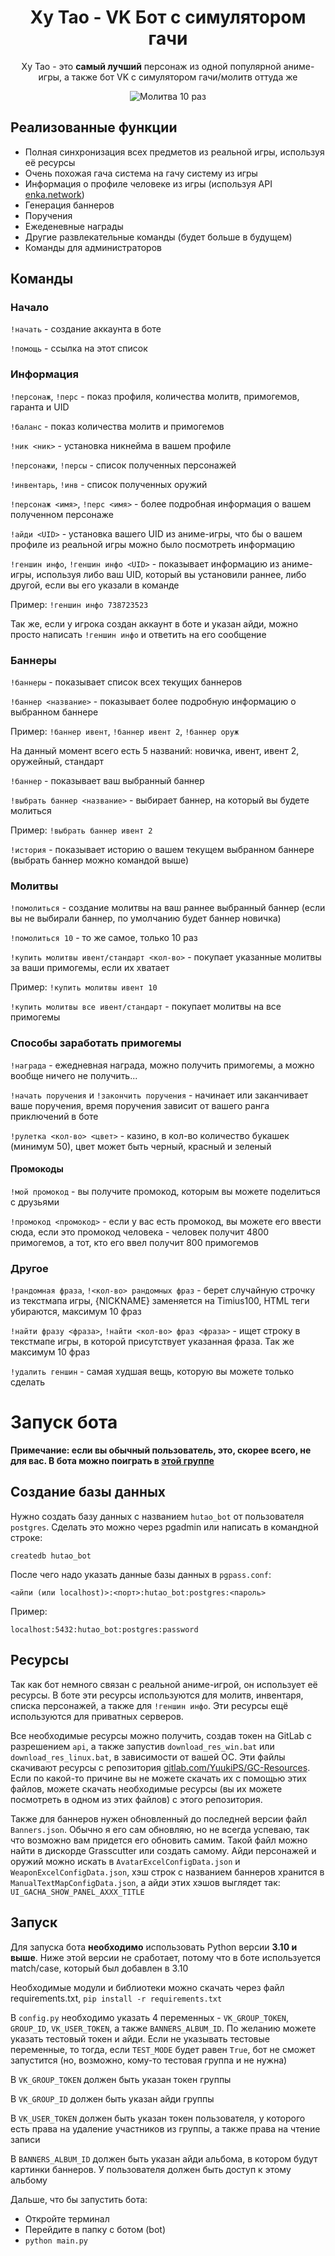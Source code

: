 <h1 align="center">Ху Тао - VK Бот с симулятором гачи</h1>

<p align="center">Ху Тао - это <strong>самый лучший</strong> персонаж из одной популярной аниме-игры, а также бот VK с симулятором гачи/молитв оттуда же</p>
<p align="center"><img alt="Молитва 10 раз" src="pictures/ten_wish_picture.png" /></p>

## Реализованные функции
- Полная синхронизация всех предметов из реальной игры, используя её ресурсы
- Очень похожая гача система на гачу систему из игры
- Информация о профиле человеке из игры (используя API [enka.network](https://enka.network/))
- Генерация баннеров
- Поручения
- Ежеденевные награды
- Другие развлекательные команды (будет больше в будущем)
- Команды для администраторов

## Команды
### Начало
`!начать` - создание аккаунта в боте

`!помощь` - ссылка на этот список

### Информация
`!персонаж`, `!перс` - показ профиля, количества молитв, примогемов, гаранта и UID

`!баланс` - показ количества молитв и примогемов

`!ник <ник>` - установка никнейма в вашем профиле

`!персонажи`, `!персы` - список полученных персонажей

`!инвентарь`, `!инв` - список полученных оружий

`!персонаж <имя>`, `!перс <имя>` - более подробная информация о вашем полученном персонаже

`!айди <UID>` - установка вашего UID из аниме-игры, что бы о вашем профиле из реальной игры можно было посмотреть информацию

`!геншин инфо`, `!геншин инфо <UID>` - показывает информацию из аниме-игры, используя либо ваш UID, который вы установили раннее, либо другой, если вы его указали в команде

Пример: `!геншин инфо 738723523`

Так же, если у игрока создан аккаунт в боте и указан айди, можно просто написать `!геншин инфо` и ответить на его сообщение

### Баннеры
`!баннеры` - показывает список всех текущих баннеров

`!баннер <название>` - показывает более подробную информацию о выбранном баннере

Пример: `!баннер ивент`, `!баннер ивент 2`, `!баннер оруж`

На данный момент всего есть 5 названий: новичка, ивент, ивент 2, оружейный, стандарт

`!баннер` - показывает ваш выбранный баннер

`!выбрать баннер <название>` - выбирает баннер, на который вы будете молиться

Пример: `!выбрать баннер ивент 2`

`!история` - показывает историю о вашем текущем выбранном баннере (выбрать баннер можно командой выше)

### Молитвы
`!помолиться` - создание молитвы на ваш раннее выбранный баннер (если вы не выбирали баннер, по умолчанию будет баннер новичка)

`!помолиться 10` - то же самое, только 10 раз

`!купить молитвы ивент/стандарт <кол-во>` - покупает указанные молитвы за ваши примогемы, если их хватает

Пример: `!купить молитвы ивент 10`

`!купить молитвы все ивент/стандарт` - покупает молитвы на все примогемы

### Способы заработать примогемы
`!награда` - ежедневная награда, можно получить примогемы, а можно вообще ничего не получить...

`!начать поручения` и `!закончить поручения` - начинает или заканчивает ваше поручения, время поручения зависит от вашего ранга приключений в боте

`!рулетка <кол-во> <цвет>` - казино, в кол-во количество букашек (минимум 50), цвет может быть черный, красный и зеленый

#### Промокоды
`!мой промокод` - вы получите промокод, которым вы можете поделиться с друзьями

`!промокод <промокод>` - если у вас есть промокод, вы можете его ввести сюда, если это промокод человека - человек получит 4800 примогемов, а тот, кто его ввел получит 800 примогемов

### Другое
`!рандомная фраза`, `!<кол-во> рандомных фраз` - берет случайную строчку из текстмапа игры, {NICKNAME} заменяется на Timius100, HTML теги убираются, максимум 10 фраз

`!найти фразу <фраза>`, `!найти <кол-во> фраз <фраза>` - ищет строку в текстмапе игры, в которой присутствует указанная фраза. Так же максимум 10 фраз

`!удалить геншин` - самая худшая вещь, которую вы можете только сделать

# Запуск бота
**Примечание: если вы обычный пользователь, это, скорее всего, не для вас. В бота можно поиграть в [этой группе](https://vk.com/we_love_hu_tao)**
## Создание базы данных
Нужно создать базу данных с названием `hutao_bot` от пользователя `postgres`.
Сделать это можно через pgadmin или написать в командной строке:
```
createdb hutao_bot
```

После чего надо указать данные базы данных в `pgpass.conf`:
```
<айпи (или localhost)>:<порт>:hutao_bot:postgres:<пароль>
```

Пример:
```
localhost:5432:hutao_bot:postgres:password
```

## Ресурсы
Так как бот немного связан с реальной аниме-игрой, он использует её ресурсы. В боте эти ресурсы используются для молитв, инвентаря, списка персонажей, а также для `!геншин инфо`. Эти ресурсы ещё используются для приватных серверов.

Все необходимые ресурсы можно получить, создав токен на GitLab с разрешением `api`, а также запустив `download_res_win.bat` или `download_res_linux.bat`, в зависимости от вашей ОС. Эти файлы скачивают ресурсы с репозитория [gitlab.com/YuukiPS/GC-Resources](https://gitlab.com/YuukiPS/GC-Resources). Если по какой-то причине вы не можете скачать их с помощью этих файлов, можете скачать необходимые ресурсы (вы их можете посмотреть в одном из этих файлов) с этого репозитория.

Также для баннеров нужен обновленный до последней версии файл `Banners.json`. Обычно я его сам обновляю, но не всегда успеваю, так что возможно вам придется его обновить самим. Такой файл можно найти в дискорде Grasscutter или создать самому. Айди персонажей и оружий можно искать в `AvatarExcelConfigData.json` и `WeaponExcelConfigData.json`, хэш строк с названием баннеров хранится в `ManualTextMapConfigData.json`, а айди этих хэшов выглядет так: `UI_GACHA_SHOW_PANEL_AXXX_TITLE`

## Запуск
Для запуска бота **необходимо** использовать Python версии **3.10 и выше**. Ниже этой версии не сработает, потому что в боте используется match/case, который был добавлен в 3.10

Необходимые модули и библиотеки можно скачать через файл requirements.txt, `pip install -r requirements.txt`

В `config.py` необходимо указать 4 переменных - `VK_GROUP_TOKEN`, `GROUP_ID`, `VK_USER_TOKEN`, а также `BANNERS_ALBUM_ID`. По желанию можете указать тестовый токен и айди. Если не указывать тестовые переменные, то тогда, если `TEST_MODE` будет равен `True`, бот не сможет запустится (но, возможно, кому-то тестовая группа и не нужна)

В `VK_GROUP_TOKEN` должен быть указан токен группы

В `VK_GROUP_ID` должен быть указан айди группы

В `VK_USER_TOKEN` должен быть указан токен пользователя, у которого есть права на удаление участников из группы, а также права на чтение записи

В `BANNERS_ALBUM_ID` должен быть указан айди альбома, в котором будут картинки баннеров. У пользователя должен быть доступ к этому альбому

Дальше, что бы запустить бота:
- Откройте терминал
- Перейдите в папку с ботом (bot)
- `python main.py`
